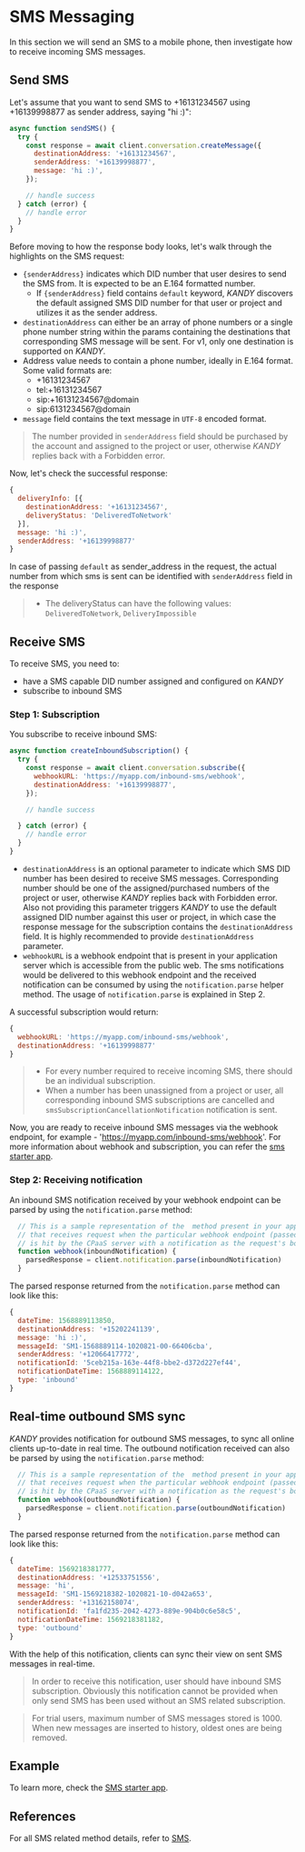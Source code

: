 # SMS Messaging
In this section we will send an SMS to a mobile phone, then investigate how to receive incoming SMS messages.

## Send SMS
Let's assume that you want to send SMS to +16131234567 using +16139998877 as sender address, saying "hi :)":

```javascript
async function sendSMS() {
  try {
    const response = await client.conversation.createMessage({
      destinationAddress: '+16131234567',
      senderAddress: '+16139998877',
      message: 'hi :)',
    });

    // handle success
  } catch (error) {
    // handle error
  }
}
```
Before moving to how the response body looks, let's walk through the highlights on the SMS request:

+ `{senderAddress}` indicates which DID number that user desires to send the SMS from. It is expected to be an E.164 formatted number.
    + If `{senderAddress}` field contains `default` keyword, $KANDY$ discovers the default assigned SMS DID number for that user or project and utilizes it as the sender address.
+ `destinationAddress` can either be an array of phone numbers or a single phone number string within the params containing the destinations that corresponding SMS message will be sent. For v1, only one destination is supported on $KANDY$.
+ Address value needs to contain a phone number, ideally in E.164 format. Some valid formats are:
  - +16131234567
  - tel:+16131234567
  - sip:+16131234567@domain
  - sip:6131234567@domain
+ `message` field contains the text message in `UTF-8` encoded format.

> The number provided in `senderAddress` field should be purchased by the account and assigned to the project or user, otherwise $KANDY$ replies back with a Forbidden error.

Now, let's check the successful response:

```javascript
{
  deliveryInfo: [{
    destinationAddress: '+16131234567',
    deliveryStatus: 'DeliveredToNetwork'
  }],
  message: 'hi :)',
  senderAddress: '+16139998877'
}
```
In case of passing `default` as sender_address in the request, the actual number from which sms is sent can be identified with `senderAddress` field in the response

> + The deliveryStatus can have the following values: `DeliveredToNetwork`, `DeliveryImpossible`


## Receive SMS
To receive SMS, you need to:

+ have a SMS capable DID number assigned and configured on $KANDY$
+ subscribe to inbound SMS

### Step 1: Subscription
You subscribe to receive inbound SMS:

```javascript
async function createInboundSubscription() {
  try {
    const response = await client.conversation.subscribe({
      webhookURL: 'https://myapp.com/inbound-sms/webhook',
      destinationAddress: '+16139998877',
    });

    // handle success

  } catch (error) {
    // handle error
  }
}
```
+ `destinationAddress` is an optional parameter to indicate which SMS DID number has been desired to receive SMS messages. Corresponding number should be one of the assigned/purchased numbers of the project or user, otherwise $KANDY$ replies back with Forbidden error. Also not providing this parameter triggers $KANDY$ to use the default assigned DID number against this user or project, in which case the response message for the subscription contains the `destinationAddress` field. It is highly recommended to provide `destinationAddress` parameter.
+ `webhookURL` is a webhook endpoint that is present in your application server which is accessible from the public web. The sms notifications would be delivered to this webhook endpoint and the received notification can be consumed by using the `notification.parse` helper method. The usage of `notification.parse` is explained in Step 2.

A successful subscription would return:
```javascript
{
  webhookURL: 'https://myapp.com/inbound-sms/webhook',
  destinationAddress: '+16139998877'
}
```

> + For every number required to receive incoming SMS, there should be an individual subscription.
> + When a number has been unassigned from a project or user, all corresponding inbound SMS subscriptions are cancelled and `smsSubscriptionCancellationNotification` notification is sent.

Now, you are ready to receive inbound SMS messages via the webhook endpoint, for example - 'https://myapp.com/inbound-sms/webhook'. For more information about webhook and subscription, you can refer the [sms starter app](https://github.com/Kandy-IO/kandy-cpaas-nodejs-sdk/tree/v1.2.1/examples/sms).

### Step 2: Receiving notification
An inbound SMS notification received by your webhook endpoint can be parsed by using the `notification.parse` method:

```javascript
  // This is a sample representation of the  method present in your application server
  // that receives request when the particular webhook endpoint (passed as webhookURL)
  // is hit by the CPaaS server with a notification as the request's body.
  function webhook(inboundNotification) {
    parsedResponse = client.notification.parse(inboundNotification)
  }
```
The parsed response returned from the `notification.parse` method can look like this:
```javascript
{
  dateTime: 1568889113850,
  destinationAddress: '+15202241139',
  message: 'hi :)',
  messageId: 'SM1-1568889114-1020821-00-66406cba',
  senderAddress: '+12066417772',
  notificationId: '5ceb215a-163e-44f8-bbe2-d372d227ef44',
  notificationDateTime: 1568889114122,
  type: 'inbound'
}
```

## Real-time outbound SMS sync
$KANDY$ provides notification for outbound SMS messages, to sync all online clients up-to-date in real time. The outbound notification received can also be parsed by using the `notification.parse` method:

```javascript
  // This is a sample representation of the  method present in your application server
  // that receives request when the particular webhook endpoint (passed as webhookURL)
  // is hit by the CPaaS server with a notification as the request's body.
  function webhook(outboundNotification) {
    parsedResponse = client.notification.parse(outboundNotification)
  }
```
The parsed response returned from the `notification.parse` method can look like this:

```javascript
{
  dateTime: 1569218381777,
  destinationAddress: '+12533751556',
  message: 'hi',
  messageId: 'SM1-1569218382-1020821-10-d042a653',
  senderAddress: '+13162158074',
  notificationId: 'fa1fd235-2042-4273-889e-904b0c6e58c5',
  notificationDateTime: 1569218381182,
  type: 'outbound'
}
```
With the help of this notification, clients can sync their view on sent SMS messages in real-time.

> In order to receive this notification, user should have inbound SMS subscription. Obviously this notification cannot be provided when only send SMS has been used without an SMS related subscription.

> For trial users, maximum number of SMS messages stored is 1000. When new messages are inserted to history, oldest ones are being removed.

## Example
To learn more, check the [SMS starter app](https://github.com/Kandy-IO/kandy-cpaas-nodejs-sdk/tree/v1.2.1/examples/sms).

## References
For all SMS related method details, refer to [SMS](/developer/references/nodejs/1.2.1#sms-send).
